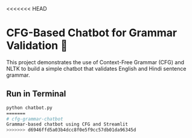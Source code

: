 <<<<<<< HEAD
# CFG-Based Chatbot for Grammar Validation 🤖

This project demonstrates the use of Context-Free Grammar (CFG) and NLTK to build a simple chatbot that validates English and Hindi sentence grammar.

## Run in Terminal
```bash
python chatbot.py
=======
# cfg-grammar-chatbot
Grammar-based chatbot using CFG and Streamlit
>>>>>>> d6946ffd5a03b4dcc8f0e5f9cc57db01da96345d
